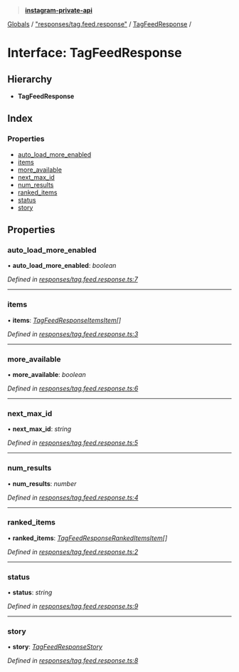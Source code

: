 > **[instagram-private-api](../README.md)**

[Globals](../README.md) / ["responses/tag.feed.response"](../modules/_responses_tag_feed_response_.md) / [TagFeedResponse](_responses_tag_feed_response_.tagfeedresponse.md) /

# Interface: TagFeedResponse

## Hierarchy

* **TagFeedResponse**

## Index

### Properties

* [auto_load_more_enabled](_responses_tag_feed_response_.tagfeedresponse.md#auto_load_more_enabled)
* [items](_responses_tag_feed_response_.tagfeedresponse.md#items)
* [more_available](_responses_tag_feed_response_.tagfeedresponse.md#more_available)
* [next_max_id](_responses_tag_feed_response_.tagfeedresponse.md#next_max_id)
* [num_results](_responses_tag_feed_response_.tagfeedresponse.md#num_results)
* [ranked_items](_responses_tag_feed_response_.tagfeedresponse.md#ranked_items)
* [status](_responses_tag_feed_response_.tagfeedresponse.md#status)
* [story](_responses_tag_feed_response_.tagfeedresponse.md#story)

## Properties

###  auto_load_more_enabled

• **auto_load_more_enabled**: *boolean*

*Defined in [responses/tag.feed.response.ts:7](https://github.com/dilame/instagram-private-api/blob/e9c516c/src/responses/tag.feed.response.ts#L7)*

___

###  items

• **items**: *[TagFeedResponseItemsItem](_responses_tag_feed_response_.tagfeedresponseitemsitem.md)[]*

*Defined in [responses/tag.feed.response.ts:3](https://github.com/dilame/instagram-private-api/blob/e9c516c/src/responses/tag.feed.response.ts#L3)*

___

###  more_available

• **more_available**: *boolean*

*Defined in [responses/tag.feed.response.ts:6](https://github.com/dilame/instagram-private-api/blob/e9c516c/src/responses/tag.feed.response.ts#L6)*

___

###  next_max_id

• **next_max_id**: *string*

*Defined in [responses/tag.feed.response.ts:5](https://github.com/dilame/instagram-private-api/blob/e9c516c/src/responses/tag.feed.response.ts#L5)*

___

###  num_results

• **num_results**: *number*

*Defined in [responses/tag.feed.response.ts:4](https://github.com/dilame/instagram-private-api/blob/e9c516c/src/responses/tag.feed.response.ts#L4)*

___

###  ranked_items

• **ranked_items**: *[TagFeedResponseRankedItemsItem](_responses_tag_feed_response_.tagfeedresponserankeditemsitem.md)[]*

*Defined in [responses/tag.feed.response.ts:2](https://github.com/dilame/instagram-private-api/blob/e9c516c/src/responses/tag.feed.response.ts#L2)*

___

###  status

• **status**: *string*

*Defined in [responses/tag.feed.response.ts:9](https://github.com/dilame/instagram-private-api/blob/e9c516c/src/responses/tag.feed.response.ts#L9)*

___

###  story

• **story**: *[TagFeedResponseStory](_responses_tag_feed_response_.tagfeedresponsestory.md)*

*Defined in [responses/tag.feed.response.ts:8](https://github.com/dilame/instagram-private-api/blob/e9c516c/src/responses/tag.feed.response.ts#L8)*